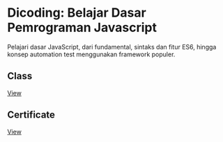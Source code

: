 # Dicoding: Belajar Dasar Pemrograman Javascript
Pelajari dasar JavaScript, dari fundamental, sintaks dan fitur ES6, hingga konsep automation test menggunakan framework populer.

## Class
[View](https://www.dicoding.com/academies/256)

## Certificate

[View](https://www.dicoding.com/certificates/07Z6GKJ92XQR)
